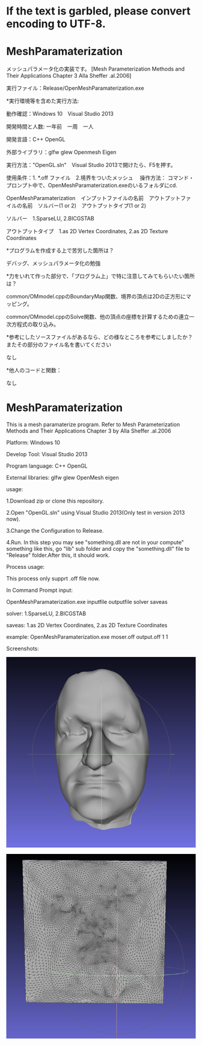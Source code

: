 # If the text is garbled, please convert encoding to UTF-8.
# MeshParamaterization
メッシュパラメータ化の実装です。
[Mesh Parameterization Methods and Their Applications Chapter 3 Alla Sheffer .al.2006]

実行ファイル：Release/OpenMeshParamaterization.exe

*実行環境等を含めた実行方法:

動作確認：Windows 10　Visual Studio 2013

開発時間と人数:  一年前　一周　一人

開発言語：C++ OpenGL

外部ライブラリ：glfw glew Openmesh Eigen

実行方法："OpenGL.sln"　Visual Studio 2013で開けたら、F5を押す。

使用条件：1. *.off ファイル　2.境界をついたメッシュ　
操作方法：
コマンド・プロンプト中で、OpenMeshParamaterization.exeのいるフォルダにcd.

OpenMeshParamaterization　インプットファイルの名前　アウトプットファイルの名前　ソルバー(1 or 2)　アウトプットタイプ(1 or 2)

ソルバー　1.SparseLU, 2.BICGSTAB

アウトプットタイプ　1.as 2D Vertex Coordinates, 2.as 2D Texture Coordinates

*プログラムを作成する上で苦労した箇所は？

デバッグ、メッシュパラメータ化の勉強

*力をいれて作った部分で、「プログラム上」で特に注意してみてもらいたい箇所は？

common/OMmodel.cppのBoundaryMap関数、境界の頂点は2Dの正方形にマッピング。

common/OMmodel.cppのSolve関数、他の頂点の座標を計算するための連立一次方程式の取り込み。

*参考にしたソースファイルがあるなら、どの様なところを参考にしましたか？またその部分のファイル名を書いてください

なし

*他人のコードと関数：

なし



# MeshParamaterization
This is a mesh paramaterize program.
Refer to Mesh Parameterization Methods and Their Applications Chapter 3
by Alla Sheffer .al.2006

Platform:           Windows 10

Develop Tool:       Visual Studio 2013

Program language:   C++  OpenGL

External libraries: glfw glew OpenMesh eigen

usage:

1.Download zip or clone this repository.

2.Open "OpenGL.sln" using Visual Studio 2013(Only test in version 2013 now).

3.Change the Configuration to Release.

4.Run.
In this step you may see "something.dll are not in your compute" something like this,
go "lib" sub folder and copy the "something.dll" file to "Release" folder.After this,
it should work.

Process usage:

This process only supprt .off file now.

In Command Prompt input:

OpenMeshParamaterization.exe inputfile outputfile solver saveas

solver: 1.SparseLU, 2.BICGSTAB

saveas: 1.as 2D Vertex Coordinates, 2.as 2D Texture Coordinates

example: OpenMeshParamaterization.exe moser.off output.off 1 1

Screenshots:

![image](https://github.com/duoshengyu/MeshParamaterization/blob/master/screenshots/1.PNG)

![image](https://github.com/duoshengyu/MeshParamaterization/blob/master/screenshots/2.PNG)
